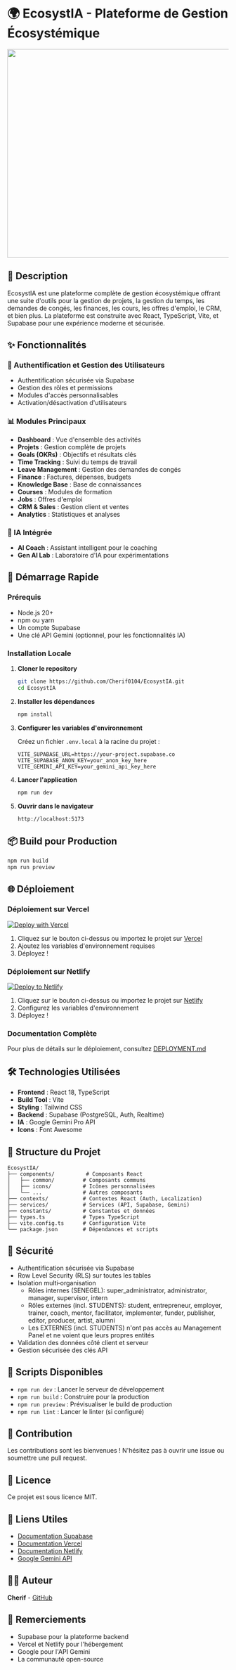 # 🌍 EcosystIA - Plateforme de Gestion Écosystémique

<div align="center">
<img width="1200" height="475" alt="EcosystIA Banner" src="https://github.com/user-attachments/assets/0aa67016-6eaf-458a-adb2-6e31a0763ed6" />
</div>

## 📖 Description

EcosystIA est une plateforme complète de gestion écosystémique offrant une suite d'outils pour la gestion de projets, la gestion du temps, les demandes de congés, les finances, les cours, les offres d'emploi, le CRM, et bien plus. La plateforme est construite avec React, TypeScript, Vite, et Supabase pour une expérience moderne et sécurisée.

## ✨ Fonctionnalités

### 🔐 Authentification et Gestion des Utilisateurs
- Authentification sécurisée via Supabase
- Gestion des rôles et permissions
- Modules d'accès personnalisables
- Activation/désactivation d'utilisateurs

### 📊 Modules Principaux
- **Dashboard** : Vue d'ensemble des activités
- **Projets** : Gestion complète de projets
- **Goals (OKRs)** : Objectifs et résultats clés
- **Time Tracking** : Suivi du temps de travail
- **Leave Management** : Gestion des demandes de congés
- **Finance** : Factures, dépenses, budgets
- **Knowledge Base** : Base de connaissances
- **Courses** : Modules de formation
- **Jobs** : Offres d'emploi
- **CRM & Sales** : Gestion client et ventes
- **Analytics** : Statistiques et analyses

### 🤖 IA Intégrée
- **AI Coach** : Assistant intelligent pour le coaching
- **Gen AI Lab** : Laboratoire d'IA pour expérimentations

## 🚀 Démarrage Rapide

### Prérequis

- Node.js 20+
- npm ou yarn
- Un compte Supabase
- Une clé API Gemini (optionnel, pour les fonctionnalités IA)

### Installation Locale

1. **Cloner le repository**
   ```bash
   git clone https://github.com/Cherif0104/EcosystIA.git
   cd EcosystIA
   ```

2. **Installer les dépendances**
   ```bash
   npm install
   ```

3. **Configurer les variables d'environnement**
   
   Créez un fichier `.env.local` à la racine du projet :
   ```env
   VITE_SUPABASE_URL=https://your-project.supabase.co
   VITE_SUPABASE_ANON_KEY=your_anon_key_here
   VITE_GEMINI_API_KEY=your_gemini_api_key_here
   ```

4. **Lancer l'application**
   ```bash
   npm run dev
   ```

5. **Ouvrir dans le navigateur**
   ```
   http://localhost:5173
   ```

## 📦 Build pour Production

```bash
npm run build
npm run preview
```

## 🌐 Déploiement

### Déploiement sur Vercel

[![Deploy with Vercel](https://vercel.com/button)](https://vercel.com/new/clone?repository-url=https://github.com/Cherif0104/EcosystIA.git)

1. Cliquez sur le bouton ci-dessus ou importez le projet sur [Vercel](https://vercel.com)
2. Ajoutez les variables d'environnement requises
3. Déployez !

### Déploiement sur Netlify

[![Deploy to Netlify](https://www.netlify.com/img/deploy/button.svg)](https://app.netlify.com/start/deploy?repository=https://github.com/Cherif0104/EcosystIA.git)

1. Cliquez sur le bouton ci-dessus ou importez le projet sur [Netlify](https://netlify.com)
2. Configurez les variables d'environnement
3. Déployez !

### Documentation Complète

Pour plus de détails sur le déploiement, consultez [DEPLOYMENT.md](./DEPLOYMENT.md)

## 🛠️ Technologies Utilisées

- **Frontend** : React 18, TypeScript
- **Build Tool** : Vite
- **Styling** : Tailwind CSS
- **Backend** : Supabase (PostgreSQL, Auth, Realtime)
- **IA** : Google Gemini Pro API
- **Icons** : Font Awesome

## 📁 Structure du Projet

```
EcosystIA/
├── components/          # Composants React
│   ├── common/         # Composants communs
│   ├── icons/          # Icônes personnalisées
│   └── ...             # Autres composants
├── contexts/           # Contextes React (Auth, Localization)
├── services/           # Services (API, Supabase, Gemini)
├── constants/          # Constantes et données
├── types.ts            # Types TypeScript
├── vite.config.ts      # Configuration Vite
└── package.json        # Dépendances et scripts
```

## 🔐 Sécurité

- Authentification sécurisée via Supabase
- Row Level Security (RLS) sur toutes les tables
- Isolation multi‑organisation
  - Rôles internes (SENEGEL): super_administrator, administrator, manager, supervisor, intern
  - Rôles externes (incl. STUDENTS): student, entrepreneur, employer, trainer, coach, mentor, facilitator, implementer, funder, publisher, editor, producer, artist, alumni
  - Les EXTERNES (incl. STUDENTS) n'ont pas accès au Management Panel et ne voient que leurs propres entités
- Validation des données côté client et serveur
- Gestion sécurisée des clés API

## 📝 Scripts Disponibles

- `npm run dev` : Lancer le serveur de développement
- `npm run build` : Construire pour la production
- `npm run preview` : Prévisualiser le build de production
- `npm run lint` : Lancer le linter (si configuré)

## 🤝 Contribution

Les contributions sont les bienvenues ! N'hésitez pas à ouvrir une issue ou soumettre une pull request.

## 📄 Licence

Ce projet est sous licence MIT.

## 🔗 Liens Utiles

- [Documentation Supabase](https://supabase.com/docs)
- [Documentation Vercel](https://vercel.com/docs)
- [Documentation Netlify](https://docs.netlify.com)
- [Google Gemini API](https://ai.google.dev)

## 👨‍💻 Auteur

**Cherif** - [GitHub](https://github.com/Cherif0104)

## 🙏 Remerciements

- Supabase pour la plateforme backend
- Vercel et Netlify pour l'hébergement
- Google pour l'API Gemini
- La communauté open-source

